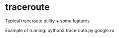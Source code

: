 # traceroute
Typical traceroute utility + some features

Example of running: python3 traceroute.py google.ru
